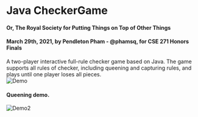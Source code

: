 # Java CheckerGame
#### Or, The Royal Society for Putting Things on Top of Other Things

#### March 29th, 2021, by Pendleton Pham - @phamsq, for CSE 271 Honors Finals

A two-player interactive full-rule checker game based on Java. The game supports all rules of 
checker, including queening and capturing rules, and plays until one player loses all pieces.
<br>
![Demo](./demo.gif)
<br>
#### Queening demo.
![Demo2](./demo2.gif)




